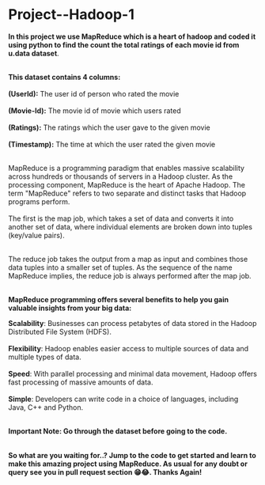 # Project--Hadoop-1

<table>

 **In this project we use MapReduce which is a heart of hadoop and coded it using python to find the count the total ratings of each movie id from u.data dataset**.<br></br>
 
  **This dataset contains 4 columns:** <br></br>
  **(UserId):** The user id of person who rated the movie<br></br>
  **(Movie-Id):** The movie id of movie which users rated<br></br>
  **(Ratings):** The ratings which the user gave to the given movie<br></br>
  **(Timestamp):** The time at which the user rated the given movie<br></br>
  
  

  MapReduce is a programming paradigm that enables massive scalability across hundreds or thousands of servers in a Hadoop cluster.
  As the processing component, MapReduce is the heart of Apache Hadoop.
  The term "MapReduce" refers to two separate and distinct tasks that Hadoop programs perform.<br></br>
  The first is the map job, which takes a set of data and converts it into another set of data, where individual elements are broken down into tuples (key/value pairs).<br></br>

  The reduce job takes the output from a map as input and combines those data tuples into a smaller set of tuples. As the sequence of the name MapReduce implies, the reduce job is always performed after the map job.<br></br>

  **MapReduce programming offers several benefits to help you gain valuable insights from your big data:**

 **Scalability**: Businesses can process petabytes of data stored in the Hadoop Distributed File System (HDFS).<br></br>
 **Flexibility**: Hadoop enables easier access to multiple sources of data and multiple types of data.<br></br>
 **Speed**: With parallel processing and minimal data movement, Hadoop offers fast processing of massive amounts of data.<br></br>
 **Simple**: Developers can write code in a choice of languages, including Java, C++ and Python.<br></br>

 **Important Note: Go through the dataset before going to the code.**

</table>


**So what are you waiting for..? Jump to the code to get started and learn to make this amazing project using MapReduce. As usual for any doubt or query see you in pull request section 😁😂. Thanks Again!**
